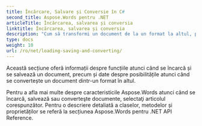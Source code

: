 ```yaml
---
title: Încărcare, Salvare și Conversie în C#
second_title: Aspose.Words pentru .NET
articleTitle: Încărcarea, salvarea și conversia
linktitle: Încărcarea, salvarea și conversia
description: "Cum să transformi un document de la un format la altul, precum Word în PDF sau HTML în Markdown, precum și cum se încarcă și se salvează un document folosind C#."
type: docs
weight: 10
url: /ro/net/loading-saving-and-converting/
---
```


Această secțiune oferă informații despre funcțiile atunci când se încarcă și se salvează un document, precum și date despre posibilitățile atunci când se convertește un document dintr-un format în altul.

Pentru a afla mai multe despre caracteristicile Aspose.Words atunci când se încarcă, salvează sau converteşte documente, selectaţi articolul corespunzător. Pentru o descriere detaliată a claselor, metodelor și proprietăților se referă la secțiunea Aspose.Words pentru .NET API Reference.

